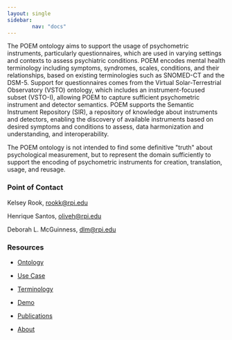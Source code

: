 ```yaml
---
layout: single
sidebar:
        nav: "docs"
---
```


The POEM ontology aims to support the usage of psychometric instruments, particularly questionnaires, which are used in varying settings and contexts to assess psychiatric conditions. POEM encodes mental health terminology including symptoms, syndromes, scales, conditions, and their relationships, based on existing terminologies such as SNOMED-CT and the DSM-5. Support for questionnaires comes from the Virtual Solar-Terrestrial Observatory (VSTO) ontology, which includes an instrument-focused subset (VSTO-I), allowing POEM to capture sufficient psychometric instrument and detector semantics. POEM supports the Semantic Instrument Repository (SIR), a repository of knowledge about instruments and detectors, enabling the discovery of available instruments based on desired symptoms and conditions to assess, data harmonization and understanding, and interoperability.

The POEM ontology is not intended to find some definitive "truth" about psychological measurement, but to represent the domain sufficiently to support the encoding of psychometric instruments for creation, translation, usage, and reusage. 

### Point of Contact
Kelsey Rook, rookk@rpi.edu

Henrique Santos, oliveh@rpi.edu

Deborah L. McGuinness, dlm@rpi.edu

### Resources
- [Ontology](ontology.md)

- [Use Case](usecase.md)

- [Terminology](terms.md)

- [Demo](demo.md)

- [Publications](publications.md)

- [About](about.md)
